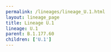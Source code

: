 ```yaml
---
permalink: /lineages/lineage_U.1.html
layout: lineage_page
title: Lineage U.1
lineage: U.1
parent: B.1.177.60
children: ['U.1']
---
```

